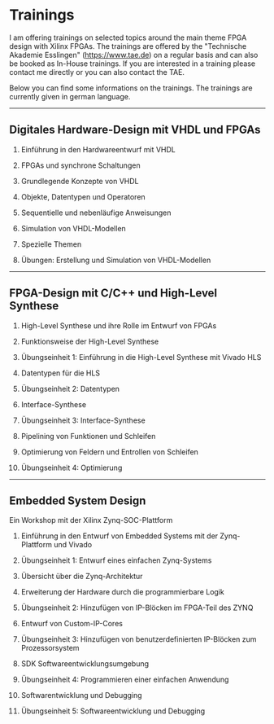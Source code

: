  # Trainings

 I am offering trainings on selected topics around the main theme FPGA design with Xilinx FPGAs. The trainings are offered by the "Technische Akademie Esslingen" (https://www.tae.de) on a regular basis and can also be booked as In-House trainings. If you are interested in a training please contact me directly or you can also contact the TAE.

 Below you can find some informations on the trainings. The trainings are currently given in german language.

---
## Digitales Hardware-Design mit VHDL und FPGAs

1. Einführung in den Hardwareentwurf mit VHDL

2. FPGAs und synchrone Schaltungen

3. Grundlegende Konzepte von VHDL

4. Objekte, Datentypen und Operatoren

5. Sequentielle und nebenläufige Anweisungen

6. Simulation von VHDL-Modellen

7. Spezielle Themen

8. Übungen: Erstellung und Simulation von VHDL-Modellen


---
## FPGA-Design mit C/C++ und High-Level Synthese

1. High-Level Synthese und ihre Rolle im Entwurf von FPGAs

2. Funktionsweise der High-Level Synthese

3. Übungseinheit 1: Einführung in die High-Level Synthese mit Vivado HLS

4. Datentypen für die HLS

5. Übungseinheit 2: Datentypen

6. Interface-Synthese

7. Übungseinheit 3: Interface-Synthese

8. Pipelining von Funktionen und Schleifen

9. Optimierung von Feldern und Entrollen von Schleifen

10. Übungseinheit 4: Optimierung

---
## Embedded System Design
Ein Workshop mit der Xilinx Zynq-SOC-Plattform

1. Einführung in den Entwurf von Embedded Systems mit der
Zynq-Plattform und Vivado

2. Übungseinheit 1: Entwurf eines einfachen Zynq-Systems

3. Übersicht über die Zynq-Architektur

4. Erweiterung der Hardware durch die programmierbare Logik

5. Übungseinheit 2: Hinzufügen von IP-Blöcken im FPGA-Teil des
ZYNQ

6. Entwurf von Custom-IP-Cores

7. Übungseinheit 3: Hinzufügen von benutzerdefinierten
IP-Blöcken zum Prozessorsystem

8. SDK Softwareentwicklungsumgebung

9. Übungseinheit 4: Programmieren einer einfachen Anwendung

10. Softwarentwicklung und Debugging

11. Übungseinheit 5: Softwareentwicklung und Debugging
